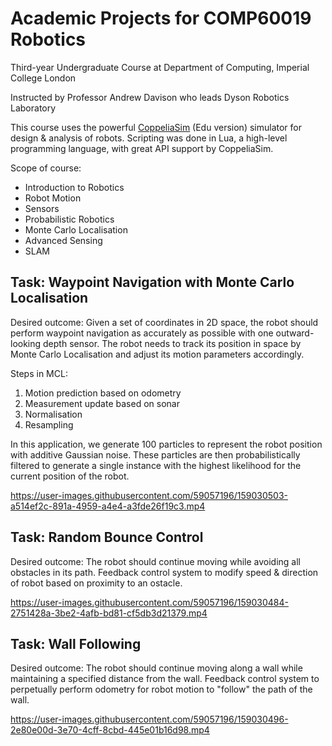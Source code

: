 # Academic Projects for COMP60019 Robotics
Third-year Undergraduate Course at Department of Computing, Imperial College London

Instructed by Professor Andrew Davison who leads Dyson Robotics Laboratory

This course uses the powerful [CoppeliaSim](https://coppeliarobotics.com/) (Edu version) simulator for design & analysis of robots. Scripting was done in Lua, a high-level programming language, with great API support by CoppeliaSim.

Scope of course:
- Introduction to Robotics
- Robot Motion
- Sensors
- Probabilistic Robotics
- Monte Carlo Localisation
- Advanced Sensing
- SLAM

## Task: Waypoint Navigation with Monte Carlo Localisation

Desired outcome: Given a set of coordinates in 2D space, the robot should perform waypoint navigation as accurately as possible with one outward-looking depth sensor. The robot needs to track its position in space by Monte Carlo Localisation and adjust its motion parameters accordingly.

Steps in MCL:
1. Motion prediction based on odometry
2. Measurement update based on sonar
3. Normalisation
4. Resampling

In this application, we generate 100 particles to represent the robot position with additive Gaussian noise. These particles are then probabilistically filtered to generate a single instance with the highest likelihood for the current position of the robot.

https://user-images.githubusercontent.com/59057196/159030503-a514ef2c-891a-4959-a4e4-a3fde26f19c3.mp4

## Task: Random Bounce Control

Desired outcome: The robot should continue moving while avoiding all obstacles in its path. Feedback control system to modify speed & direction of robot based on proximity to an ostacle.

https://user-images.githubusercontent.com/59057196/159030484-2751428a-3be2-4afb-bd81-cf5db3d21379.mp4

## Task: Wall Following

Desired outcome: The robot should continue moving along a wall while maintaining a specified distance from the wall. Feedback control system to perpetually perform odometry for robot motion to "follow" the path of the wall.

https://user-images.githubusercontent.com/59057196/159030496-2e80e00d-3e70-4cff-8cbd-445e01b16d98.mp4
